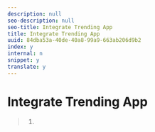 ```yaml
---
description: null
seo-description: null
seo-title: Integrate Trending App
title: Integrate Trending App
uuid: 84dba53a-40de-40a8-99a9-663ab206d9b2
index: y
internal: n
snippet: y
translate: y
---
```


# Integrate Trending App



>1.
